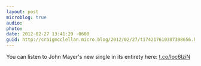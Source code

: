 ```yaml
---
layout: post
microblog: true
audio: 
photo: 
date: 2012-02-27 13:41:29 -0600
guid: http://craigmcclellan.micro.blog/2012/02/27/t174217610387398656.html
---
```

You can listen to John Mayer's new single in its entirety here: [t.co/Ioc6lziN](http://t.co/Ioc6lziN)

